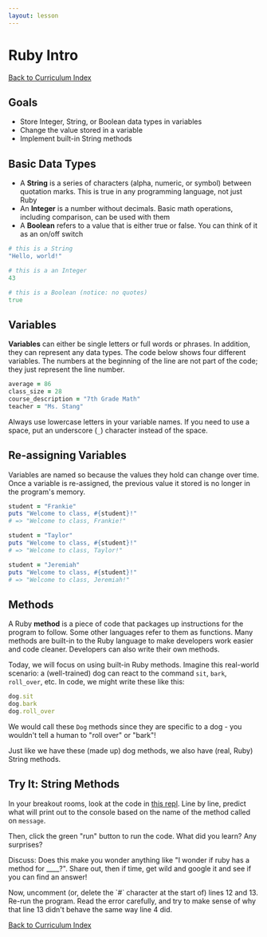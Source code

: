 ```yaml
---
layout: lesson
---
```


# Ruby Intro

<a href="../">Back to Curriculum Index</a>

## Goals

- Store Integer, String, or Boolean data types in variables
- Change the value stored in a variable
- Implement built-in String methods

## Basic Data Types

- A **String** is a series of characters (alpha, numeric, or symbol) between quotation marks. This is true in any programming language, not just Ruby
- An **Integer** is a number without decimals. Basic math operations, including comparison, can be used with them
- A **Boolean** refers to a value that is either true or false. You can think of it as an on/off switch

```ruby
# this is a String
"Hello, world!"

# this is a an Integer
43

# this is a Boolean (notice: no quotes)
true
```

## Variables

 **Variables** can either be single letters or full words or phrases. In addition, they can represent any data types. The code below shows four different variables. The numbers at the beginning of the line are not part of the code; they just represent the line number.

```ruby
average = 86
class_size = 28
course_description = "7th Grade Math"
teacher = "Ms. Stang"
```

Always use lowercase letters in your variable names. If you need to use a space, put an underscore (`_`) character instead of the space.

## Re-assigning Variables

Variables are named so because the values they hold can change over time. Once a variable is re-assigned, the previous value it stored is no longer in the program's memory.

```ruby
student = "Frankie"
puts "Welcome to class, #{student}!"
# => "Welcome to class, Frankie!"

student = "Taylor"
puts "Welcome to class, #{student}!"
# => "Welcome to class, Taylor!"

student = "Jeremiah"
puts "Welcome to class, #{student}!"
# => "Welcome to class, Jeremiah!"
```

## Methods

A Ruby **method** is a piece of code that packages up instructions for the program to follow. Some other languages refer to them as functions. Many methods are built-in to the Ruby language to make developers work easier and code cleaner. Developers can also write their own methods. 

Today, we will focus on using built-in Ruby methods. Imagine this real-world scenario: a (well-trained) dog can react to the command `sit`, `bark`, `roll_over`, etc. In code, we might write these like this:

```ruby
dog.sit
dog.bark
dog.roll_over
```

We would call these `Dog` methods since they are specific to a dog - you wouldn't tell a human to "roll over" or "bark"!

Just like we have these (made up) dog methods, we also have (real, Ruby) String methods.

<div class="try-it-new">
  <h2>Try It: String Methods</h2>
  <p>In your breakout rooms, look at the code in <a href="https://repl.it/@turingtrycoding/stringmethods?lite=true#main.rb">this repl</a>. Line by line, predict what will print out to the console based on the name of the method called on <code class="try-it-code">message</code>.</p>
  <p>Then, click the green "run" button to run the code. What did you learn? Any surprises?</p>
  <p>Discuss: Does this make you wonder anything like "I wonder if ruby has a method for ____?". Share out, then if time, get wild and google it and see if you can find an answer!</p>
  <p>Now, uncomment (or, delete the `#` character at the start of) lines 12 and 13. Re-run the program. Read the error carefully, and try to make sense of why that line 13 didn't behave the same way line 4 did.</p>
</div>

<a href="../">Back to Curriculum Index</a>
